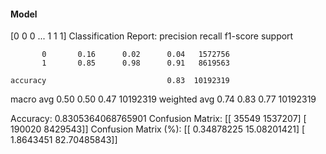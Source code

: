 #### Model
[0 0 0 ... 1 1 1]
Classification Report:
              precision    recall  f1-score   support

           0       0.16      0.02      0.04   1572756
           1       0.85      0.98      0.91   8619563

    accuracy                           0.83  10192319
   macro avg       0.50      0.50      0.47  10192319
weighted avg       0.74      0.83      0.77  10192319

Accuracy: 0.8305364068765901
Confusion Matrix:
[[  35549 1537207]
 [ 190020 8429543]]
Confusion Matrix (%):
[[ 0.34878225 15.08201421]
 [ 1.8643451  82.70485843]]
